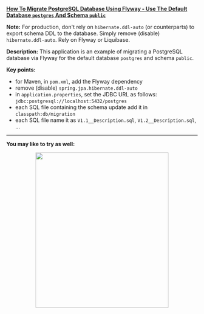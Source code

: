 **[How To Migrate PostgreSQL Database Using Flyway - Use The Default Database `postgres` And Schema `public`](https://github.com/AnghelLeonard/Hibernate-SpringBoot/tree/master/HibernateSpringBootFlywayPostgreSQLQuick)**

**Note:** For production, don't rely on `hibernate.ddl-auto` (or counterparts) to export schema DDL to the database. Simply remove (disable) `hibernate.ddl-auto`. Rely on Flyway or Liquibase.

**Description:** This application is an example of migrating a PostgreSQL database via Flyway for the default database `postgres` and schema `public`. 

**Key points:**
- for Maven, in `pom.xml`, add the Flyway dependency
- remove (disable) `spring.jpa.hibernate.ddl-auto`
- in `application.properties`, set the JDBC URL as follows: `jdbc:postgresql://localhost:5432/postgres`
- each SQL file containing the schema update add it in `classpath:db/migration`
- each SQL file name it as `V1.1__Description.sql`, `V1.2__Description.sql`, ...

-------------------------------

**You may like to try as well:**
<a href="https://leanpub.com/java-persistence-performance-illustrated-guide"><p align="center"><img src="https://github.com/AnghelLeonard/Hibernate-SpringBoot/blob/master/Java%20Persistence%20Performance%20Illustrated%20Guide.jpg" height="410" width="350"/></p></a>
